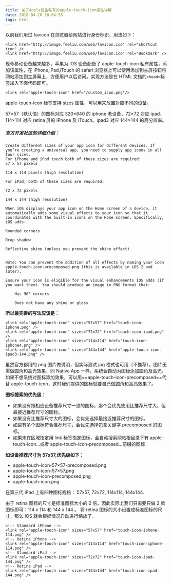 ```yaml
---
title: 关于Apple设备私有的apple-touch-icon属性详解
date: 2018-04-10 18:04:55
tags: html
---
```


以前我们用过 favicon 在浏览器给网站进行身份标识，用法如下：

```
<link href="http://image.feeliu.com/web/favicon.ico" rel="shortcut icon" />
<link href="http://image.feeliu.com/web/favicon.ico" rel="Bookmark" />
```

现今移动设备越来越多，苹果为 iOS 设备配备了 apple-touch-icon 私有属性，添加该属性，在 iPhone,iPad,iTouch 的 safari 浏览器上可以使用添加到主屏按钮将网站添加到主屏幕上，方便用户以后访问。实现方法是在 HTML 文档的`<head>`标签加入下面代码即可。

```
<link rel="apple-touch-icon" href="/custom_icon.png"/>
```

apple-touch-icon 标签支持 sizes 属性，可以用来放置对应不同的设备。

57×57（默认值）的图标对应 320×640 的 iphone 老设备，72×72 对应 ipad，114×114 对应 retina 屏的 iPhone 及 iTouch。ipad3 对应 144×144 的高分辨率。

##### 官方开发社区的详细介绍：

```
Create different sizes of your app icon for different devices. If you’re creating a universal app, you need to supply app icons in all four sizes.
For iPhone and iPod touch both of these sizes are required:
57 x 57 pixels

114 x 114 pixels (high resolution)

For iPad, both of these sizes are required:

72 x 72 pixels

144 x 144 (high resolution)

When iOS displays your app icon on the Home screen of a device, it automatically adds some visual effects to your icon so that it coordinates with the built-in icons on the Home screen. Specifically, iOS adds:

Rounded corners

Drop shadow

Reflective shine (unless you prevent the shine effect)


Note: You can prevent the addition of all effects by naming your icon apple-touch-icon-precomposed.png (this is available in iOS 2 and later).

Ensure your icon is eligible for the visual enhancements iOS adds (if you want them). You should produce an image in PNG format that:

    Has 90° corners

    Does not have any shine or gloss
```

**所以最完善的写法应该是：**

```
<link rel="apple-touch-icon" sizes="57x57" href="touch-icon-iphone.png" />
<link rel="apple-touch-icon" sizes="72x72" href="touch-icon-ipad.png" />
<link rel="apple-touch-icon" sizes="114x114" href="touch-icon-iphone4.png" />
<link rel="apple-touch-icon" sizes="144x144" href="apple-touch-icon-ipad3-144.png" />
```

虽然官方都用的 png 图片做说明，但实际测试 jpg 格式也可用（不推荐），图片无需做圆角和高光效果，同 Native App 一样，系统会自动为图标添加圆角及高光。如果不想系统对图标添加效果，可以用==apple-touch-icon-precomposed==代替 apple-touch-icon，这时我们提供的图标就要自己做圆角和高亮效果了。

**图标搜索的优先级：**

-   如果没有跟相应设备推荐尺寸一致的图标，那个会优先使用比推荐尺寸大，但最接近推荐尺寸的图标。
-   如果没有比推荐尺寸大的图标，会优先选择最接近推荐尺寸的图标。
-   如些有多个图标符合推荐尺寸，会优先选择包含关键字 precomposed 的图标。
-   如果未在区域指定用 link 标签指定图标，会自动搜索网站根目录下有 apple-touch-icon...或者 apple-touch-icon-precomposed…前缀的图标

**如设备推荐尺寸为 57x57,优先级如下：**

-   apple-touch-icon-57×57-precomposed.png
-   apple-touch-icon-57×57.png
-   apple-touch-icon-precomposed.png
-   apple-touch-icon.png

在第三代 iPad 上有四种图标规格： 57x57, 72x72, 114x114, 144x144.

由于 retina 图标的尺寸是标准图标大小的 2 倍，因此实际上我们只需要只做 2 款图标即可：114 x 114 和 144 x 144 。 将 retina 图标的大小设置成标准图标的尺寸，那么 IOS 就会根据情况自动进行缩放了。

```
<!-- Standard iPhone -->
<link rel="apple-touch-icon" sizes="57x57" href="touch-icon-iphone-114.png" />
<!-- Retina iPhone -->
<link rel="apple-touch-icon" sizes="114x114" href="touch-icon-iphone-114.png" />
<!-- Standard iPad -->
<link rel="apple-touch-icon" sizes="72x72" href="touch-icon-ipad-144.png" />
<!-- Retina iPad -->
<link rel="apple-touch-icon" sizes="144x144" href="touch-icon-ipad-144.png" />
```
